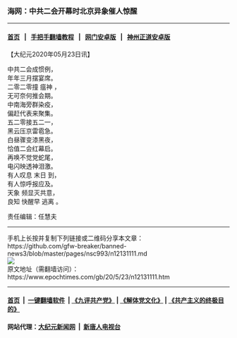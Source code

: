 ### 海网：中共二会开幕时北京异象催人惊醒
------------------------

#### [首页](https://github.com/gfw-breaker/banned-news3/blob/master/README.md) &nbsp;&nbsp;|&nbsp;&nbsp; [手把手翻墙教程](https://github.com/gfw-breaker/guides/wiki) &nbsp;&nbsp;|&nbsp;&nbsp; [网门安卓版](https://github.com/oGate2/oGate) &nbsp;&nbsp;|&nbsp;&nbsp; [神州正道安卓版](https://github.com/SzzdOgate/update) 



<div><p>
 【大纪元2020年05月23日讯】
</p>
<p>
 中共二会成惯例，
 <br/>
 年年三月摆宴席。
 <br/>
 二零二零撞
 <ok href="https://www.epochtimes.com/gb/tag/%E7%98%9F%E7%A5%9E.html">
  瘟神
 </ok>
 ，
 <br/>
 无可奈何推会期。
 <br/>
 中南海旁群染疫，
 <br/>
 偏赶代表来聚集。
 <br/>
 五二零接五二一，
 <br/>
 黑云压京雷雹急。
 <br/>
 白昼骤变漆黑夜，
 <br/>
 恰值二会红幕启。
 <br/>
 再唤不觉党蛇尾，
 <br/>
 电闪映透神泪激。
 <br/>
 有人叹息
 <ok href="https://www.epochtimes.com/gb/tag/%E6%9C%AB%E6%97%A5.html">
  末日
 </ok>
 到，
 <br/>
 有人惊呼报应及。
 <br/>
 <ok href="https://www.epochtimes.com/gb/tag/%E5%A4%A9%E8%B1%A1.html">
  天象
 </ok>
 频显灭共意，
 <br/>
 <ok href="https://www.epochtimes.com/gb/tag/%E8%89%AF%E7%9F%A5.html">
  良知
 </ok>
 快醒早
 <ok href="https://www.epochtimes.com/gb/tag/%E9%80%83%E7%A6%BB.html">
  逃离
 </ok>
 。
</p>
<p>
 责任编辑：任慧夫
</p>
</div>
<hr/>
手机上长按并复制下列链接或二维码分享本文章：<br/>
https://github.com/gfw-breaker/banned-news3/blob/master/pages/nsc993/n12131111.md <br/>
<a href='https://github.com/gfw-breaker/banned-news3/blob/master/pages/nsc993/n12131111.md'><img src='https://github.com/gfw-breaker/banned-news3/blob/master/pages/nsc993/n12131111.md.png'/></a> <br/>
原文地址（需翻墙访问）：https://www.epochtimes.com/gb/20/5/23/n12131111.htm


------------------------
#### [首页](https://github.com/gfw-breaker/banned-news3/blob/master/README.md) &nbsp;|&nbsp; [一键翻墙软件](https://github.com/gfw-breaker/nogfw/blob/master/README.md) &nbsp;| [《九评共产党》](https://github.com/gfw-breaker/9ping.md/blob/master/README.md#九评之一评共产党是什么) | [《解体党文化》](https://github.com/gfw-breaker/jtdwh.md/blob/master/README.md) | [《共产主义的终极目的》](https://github.com/gfw-breaker/gczydzjmd.md/blob/master/README.md)

#### 网站代理：[大纪元新闻网](http://167.172.10.89:10080/gb/) &nbsp;|&nbsp; [新唐人电视台](http://167.172.10.89:8808/gb/)


<img src='http://gfw-breaker.win/banned-news3/pages/nsc993/n12131111.md' width='0px' height='0px'/>